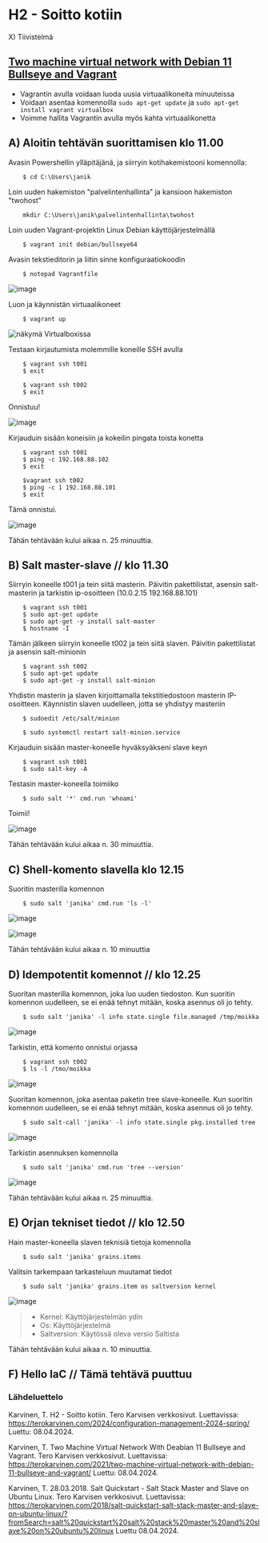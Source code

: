 # H2 - Soitto kotiin

X) Tiivistelmä

## [Two machine virtual network with Debian 11 Bullseye and Vagrant](https://terokarvinen.com/2021/two-machine-virtual-network-with-debian-11-bullseye-and-vagrant/)

- Vagrantin avulla voidaan luoda uusia virtuaalikoneita minuuteissa
- Voidaan asentaa komennoilla ```sudo apt-get update``` ja ```sudo apt-get install vagrant virtualbox```
- Voimme hallita Vagrantin avulla myös kahta virtuaalikonetta

## A) Aloitin tehtävän suorittamisen klo 11.00

Avasin Powershellin ylläpitäjänä, ja siirryin kotihakemistooni komennolla:

        $ cd C:\Users\janik
Loin uuden hakemiston "palvelintenhallinta" ja kansioon hakemiston "twohost"

        mkdir C:\Users\janik\palvelintenhallinta\twohost



        
Loin uuden Vagrant-projektin Linux Debian käyttöjärjestelmällä

        $ vagrant init debian/bullseye64

Avasin tekstieditorin ja liitin sinne konfiguraatiokoodin 

        $ notepad Vagrantfile


![image](https://github.com/bhd471/Palvelinten-hallinta/assets/148760837/e13eb339-1af9-468e-aebb-73c88c33d2d3)

Luon ja käynnistän virtuaalikoneet

        $ vagrant up

![näkymä Virtualboxissa](https://github.com/bhd471/Palvelinten-hallinta/assets/148760837/ce7cf57c-f8c0-4ab8-8db8-7c31d93ac878)

Testaan kirjautumista molemmille koneille SSH avulla

        $ vagrant ssh t001
        $ exit
        
        $ vagrant ssh t002
        $ exit
Onnistuu!

![image](https://github.com/bhd471/Palvelinten-hallinta/assets/148760837/0457005f-5ae7-4506-88d3-ad5233f77665)

Kirjauduin sisään koneisiin ja kokeilin pingata toista konetta

        $ vagrant ssh t001
        $ ping -c 192.168.88.102
        $ exit

        $vagrant ssh t002
        $ ping -c 1 192.168.88.101
        $ exit
        
Tämä onnistui.

![image](https://github.com/bhd471/Palvelinten-hallinta/assets/148760837/4a2c94d1-2b35-432a-a879-93a37c31051e)

Tähän tehtävään kului aikaa n. 25 minuuttia.

## B) Salt master-slave // klo 11.30

Siirryin koneelle t001 ja tein siitä masterin. Päivitin pakettilistat, asensin salt-masterin ja tarkistin ip-osoitteen (10.0.2.15 192.168.88.101)

        $ vagrant ssh t001
        $ sudo apt-get update
        $ sudo apt-get -y install salt-master
        $ hostname -I 

Tämän jälkeen siirryin koneelle t002 ja tein siitä slaven. Päivitin pakettilistat ja asensin salt-minionin

        $ vagrant ssh t002
        $ sudo apt-get update
        $ sudo apt-get -y install salt-minion
        
Yhdistin masterin ja slaven kirjoittamalla tekstitiedostoon masterin IP-osoitteen. Käynnistin slaven uudelleen, jotta se yhdistyy masteriin

        $ sudoedit /etc/salt/minion
        
        $ sudo systemctl restart salt-minion.service
        
Kirjauduin sisään master-koneelle hyväksyäkseni slave keyn

        $ vagrant ssh t001
        $ sudo salt-key -A

Testasin master-koneella toimiiko

        $ sudo salt '*' cmd.run 'whoami'

Toimii! 

 ![image](https://github.com/bhd471/Palvelinten-hallinta/assets/148760837/7d94df89-3fae-454c-b4ac-466b34277ee6)

 Tähän tehtävään kului aikaa n. 30 minuuttia.

## C) Shell-komento slavella klo 12.15

Suoritin masterilla komennon

        $ sudo salt 'janika' cmd.run 'ls -l'

![image](https://github.com/bhd471/Palvelinten-hallinta/assets/148760837/2c56391b-2d26-4f12-b7ca-f5b61e783307)

![image](https://github.com/bhd471/Palvelinten-hallinta/assets/148760837/c78ab0da-714a-4a64-9cf3-23c1cacac9b1)


Tähän tehtävään kului aikaa n. 10 minuuttia

## D) Idempotentit komennot // klo 12.25

Suoritan masterilla komennon, joka luo uuden tiedoston. Kun suoritin komennon uudelleen, se ei enää tehnyt mitään, koska asennus oli jo tehty.



        $ sudo salt 'janika' -l info state.single file.managed /tmp/moikka

![image](https://github.com/bhd471/Palvelinten-hallinta/assets/148760837/a34054a1-4a8a-4b1d-8604-5bff7922e688)

Tarkistin, että komento onnistui orjassa

        $ vagrant ssh t002
        $ ls -l /tmo/moikka
        
![image](https://github.com/bhd471/Palvelinten-hallinta/assets/148760837/cc37bb70-59b8-478a-8646-6cd64cd0cb48)

Suoritan komennon, joka asentaa paketin tree slave-koneelle. Kun suoritin komennon uudelleen, se ei enää tehnyt mitään, koska asennus oli jo tehty.

        $ sudo salt-call 'janika' -l info state.single pkg.installed tree

![image](https://github.com/bhd471/Palvelinten-hallinta/assets/148760837/42e67608-0dd1-41b9-b8fa-65f1187d0b33)

Tarkistin asennuksen komennolla 

        $ sudo salt 'janika' cmd.run 'tree --version'
        
![image](https://github.com/bhd471/Palvelinten-hallinta/assets/148760837/c52d4216-4f05-4233-9a36-bbe37522340f)

Tähän tehtävään kului aikaa n. 25 minuuttia.

## E) Orjan tekniset tiedot // klo 12.50

Hain master-koneella slaven teknisiä tietoja komennolla 

        $ sudo salt 'janika' grains.items
        
Valitsin tarkempaan tarkasteluun muutamat tiedot

        $ sudo salt 'janika' grains.item os saltversion kernel

![image](https://github.com/bhd471/Palvelinten-hallinta/assets/148760837/257fa709-faae-46fe-a51e-6b13c5c1b20e)

> - Kernel: Käyttöjärjestelmän ydin
> - Os: Käyttöjärjestelmä
> - Saltversion: Käytössä oleva versio Saltista

Tähän tehtävään kului aikaa n. 10 minuuttia.

## F) Hello IaC // Tämä tehtävä puuttuu

### Lähdeluettelo

Karvinen, T. H2 - Soitto kotiin. Tero Karvisen verkkosivut. Luettavissa: https://terokarvinen.com/2024/configuration-management-2024-spring/
Luettu: 08.04.2024.

Karvinen, T. Two Machine Virtual Network With Deabian 11 Bullseye and Vagrant. Tero Karvisen verkkosivut. Luettavissa: https://terokarvinen.com/2021/two-machine-virtual-network-with-debian-11-bullseye-and-vagrant/
Luettu: 08.04.2024.

Karvinen, T. 28.03.2018. Salt Quickstart - Salt Stack Master and Slave on Ubuntu Linux. Tero Karvisen verkkosivut. Luettavissa: https://terokarvinen.com/2018/salt-quickstart-salt-stack-master-and-slave-on-ubuntu-linux/?fromSearch=salt%20quickstart%20salt%20stack%20master%20and%20slave%20on%20ubuntu%20linux
Luettu 08.04.2024.

